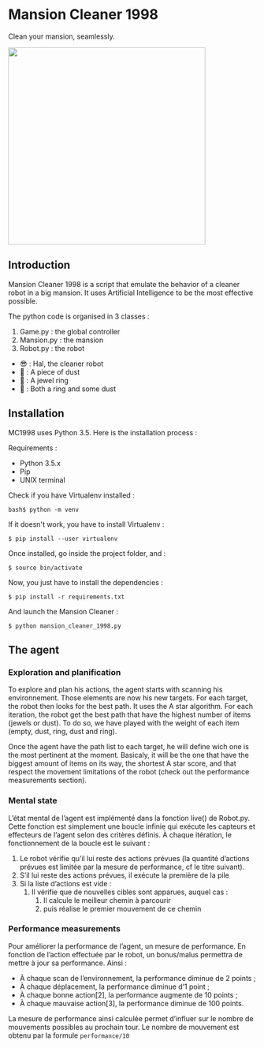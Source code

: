 # Mansion Cleaner 1998
Clean your mansion, seamlessly.

<img src="https://github.com/tmos/mansionCleaner1998/blob/master/assets/mansion.gif" height="400">

## Introduction

Mansion Cleaner 1998 is a script that emulate the behavior of a cleaner robot in a big mansion. It uses Artificial Intelligence to be the most effective possible.

The python code is organised in 3 classes :

1. Game.py : the global controller
2. Mansion.py : the mansion
3. Robot.py : the robot

* 😎 : Hal, the cleaner robot
* 💩 : A piece of dust
* 💍 : A jewel ring
* 🍪 : Both a ring and some dust

## Installation 

MC1998 uses Python 3.5. Here is the installation process :

Requirements :
* Python 3.5.x
* Pip
* UNIX terminal

Check if you have Virtualenv installed :

`bash$ python -m venv`

If it doesn't work, you have to install Virtualenv :

`$ pip install --user virtualenv`

Once installed, go inside the project folder, and :

`$ source bin/activate`

Now, you just have to install the dependencies :

`$ pip install -r requirements.txt`

And launch the Mansion Cleaner :

`$ python mansion_cleaner_1998.py`

## The agent

### Exploration and planification
To explore and plan his actions, the agent starts with scanning his environnement. Those elements are now his new targets. For each target, the robot then looks for the best path. It uses the A star algorithm. For each iteration, the robot get the best path that have the highest number of items (jewels or dust). To do so, we have played with the weight of each item (empty, dust, ring, dust and ring).

Once the agent have the path list to each target, he will define wich one is the most pertinent at the moment. Basicaly, it will be the one that have the biggest amount of items on its way, the shortest A star score, and that respect the movement limitations of the robot (check out the performance measurements section).

### Mental state
L’état mental de l’agent est implémenté dans la fonction live() de Robot.py. Cette fonction est simplement une boucle infinie qui exécute les capteurs et effecteurs de l’agent selon des critères définis. À chaque itération, le fonctionnement de la boucle est le suivant :

1. Le robot vérifie qu’il lui reste des actions prévues (la quantité d’actions prévues est limitée par la mesure de performance, cf le titre suivant).
2. S’il lui reste des actions prévues, il exécute la première de la pile
3. Si la liste d’actions est vide :
   1. Il vérifie que de nouvelles cibles sont apparues, auquel cas :
      1. Il calcule le meilleur chemin à parcourir
      2. puis réalise le premier mouvement de ce chemin

### Performance measurements
Pour améliorer la performance de l’agent, un mesure de performance. En fonction de l’action effectuée par le robot, un bonus/malus permettra de mettre à jour sa performance. Ainsi :

* À chaque scan de l’environnement, la performance diminue de 2 points ;
* À chaque déplacement, la performance diminue d’1 point ;
* À chaque bonne action[2], la performance augmente de 10 points ;
* À chaque mauvaise action[3], la performance diminue de 100 points.

La mesure de performance ainsi calculée permet d’influer sur le nombre de mouvements possibles au prochain tour. Le nombre de mouvement est obtenu par la formule `performance/10`
